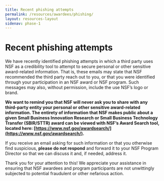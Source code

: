 ```yaml
---
title: Recent phishing attempts
permalink: /resources/awardees/phishing/
layout: resources-layout
sidenav: phase-1
---
```


# Recent phishing attempts

We have recently identified phishing attempts in which a third party uses NSF as a credibility tool to attempt to secure personal or other sensitive award-related information. That is, these emails may state that NSF recommended the third party reach out to you, or that you were identified through your participation in an NSF award or NSF program.  Such messages may also, without permission, include the use NSF’s logo or brand.

**We want to remind you that NSF will never ask you to share with any third-party entity your personal or other sensitive award-related information. The entirety of information that NSF makes public about a given Small Business Innovation Research or Small Business Technology Transfer (SBIR/STTR) award can be viewed with NSF’s Award Search tool, located here: [https://www.nsf.gov/awardsearch/](https://www.nsf.gov/awardsearch/).**

If you receive an email asking for such information or that you otherwise find suspicious, **please do not respond** and forward it to your NSF Program Director so that we can discuss it and, if needed, address it. 

Thank you for your attention to this! We appreciate your assistance in ensuring that NSF awardees and program participants are not unwittingly subjected to potential fraudulent or other nefarious action.
